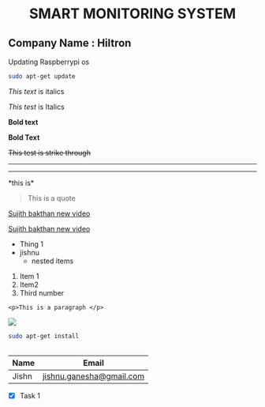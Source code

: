 <!--Headings -->

# <div align="center">**SMART MONITORING SYSTEM**</div>
## Company Name : Hiltron

Updating Raspberrypi os
```bash
sudo apt-get update

```











<!-- Italics -->

*This text* is italics

_This test_ is Italics


<!-- Strong / Bold -->

**Bold text**

__Bold Text__

<!-- strike through-->

~~This test is strike through~~

<!-- Horizontal rule / horizontal lines drawing-->

---

___
<!-- escaping special characters -->


\*this is\*

<!-- blockquote-->

>This is a quote

 [Sujith bakthan new video](https://www.youtube.com/watch?v=rOmr318aB0Q)

  [Sujith bakthan new video](https://www.youtube.com/watch?v=rOmr318aB0Q
  "Sujith")

<!-- UL-->

* Thing 1
* jishnu 
  * nested items 

<!--numbering list -->

1. Item 1
1. Item2 
1. Third number

<!-- inline code-->

`<p>This is a paragraph </p>`



<!--images adding -->

![](https://images.unsplash.com/photo-1549942514-bf87b7b8cd99?ixlib=rb-1.2.1&auto=format&fit=crop&w=1314&q=80)


<!-- codeblock-->

```bash
sudo apt-get install 
 

```

|Name |Email  |
|-----|-------|
|Jishn|jishnu.ganesha@gmail.com|

<!-- tasklist-->

* [x] Task 1
